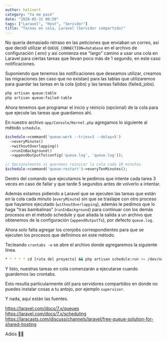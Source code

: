 ```yaml
---
author: halivert
category: "Ya me pasó"
date: "2020-05-31 00:50"
tags: ["Laravel", "Host", "Servidor"]
title: "Tareas en cola, Laravel (Servidor compartido)"
---
```


No quería demasiado retraso en las peticiones que enviaban un correo, así que
decidí utilizar el `QUEUE_CONNECTION=database` en el archivo de configuración
(.env) y así comienza ese "largo" camino a usar una cola en Laravel para ciertas
tareas que llevan poco más de 1 segundo, en este caso notificaciones.

<!-- Seguir leyendo -->

Suponiendo que tenemos las notificaciones que deseamos utilizar, creamos las
migraciones (en caso que no existan) para las tablas que utilizaremos para
guardar las tareas en la cola (jobs) y las tareas fallidas (failed_jobs).

```sh
php artisan queue:table
php artisan queue:failed-table
```

Ahora tenemos que programar el inicio y reinicio (opcional) de la cola para que
ejecute las tareas que guardamos ahí.

En nuestro archivo `app/Console/Kernel.php` agregamos lo siguiente al método
`schedule`.

```php
$schedule->command('queue:work --tries=3 --delay=5')
  ->everyMinute()
  ->withoutOverlapping()
  ->runInBackground()
  ->appendOutputTo(config('queue.log', 'queue.log'));

// Opcionalmente si queremos reinicar la cola cada 10 minutos
$schedule->command('queue:restart')->everyTenMinutes();
```

Dentro del comando que ejecutamos le pedimos que intente cada tarea 3 veces en
caso de fallar y que tarde 5 segundos antes de volverlo a intentar.

Además estamos pidiendo a Laravel que se ejecuten las tareas que están en la
cola cada minuto (`everyMinute`) sin que se traslape con otro proceso que
hayamos ejecutado (`withoutOverlapping`), además le pedimos que lo haga "tras
bambalinas" (`runInBackground`) para continuar con los demás procesos en el
método schedule y que añada la salida a un archivo que obtenemos de la
configuración (`appendOutputTo`), por defecto `queue.log`.

Ahora solo falta agregar los cronjobs correspondientes para que se ejecuten los
procesos que definimos en este método.

Tecleando `crontabs -e` se abre el archivo donde agregaremos la siguiente línea.

```sh
* * * * * cd [ruta del proyecto] && php artisan schedule:run >> /dev/null 2>&1
```

Y listo, nuestras tareas en cola comenzarán a ejecutarse cuando guardemos las
crontabs.

Esto resulta particularmente útil para servidores compartidos en donde no puedes
instalar cosas a tu antojo, por ejemplo `supervisor`.

Y nada, aquí están las fuentes.

<https://laravel.com/docs/7.x/queues><br>
<https://laravel.com/docs/7.x/scheduling><br>
<https://laracasts.com/discuss/channels/laravel/free-queue-solution-for-shared-hosting>

Adiós 👋🏽
